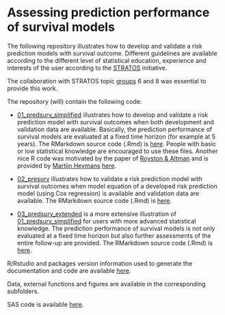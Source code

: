 # Assessing prediction performance of survival models
The following repository illustrates how to develop and validate a risk prediction models with survival outcome.
Different guidelines are available according to the different level of statistical education, experience and interests of the user according to the [STRATOS](https://www.stratos-initiative.org/) initiative.

The collaboration with STRATOS topic [groups](https://www.stratos-initiative.org/groups) 6 and 8 was essential to provide this work.

The repository (will) contain the following code:  

+ [01_predsurv_simplified](https://github.com/danielegiardiello/Prediction_performance_survival/blob/main/01_predsurv_simplified.md) illustrates how to develop and validate a risk prediction model with survival outcomes when both development and validation data are available. Basically, the prediction performance of survival models are evaluated at a fixed time horizon (for example at 5 years). The RMarkdown source code (.Rmd) is [here](https://github.com/danielegiardiello/Prediction_performance_survival/blob/main/01_predsurv_simplified.Rmd). People with basic or low statistical knowledge are encouraged to use these files. Another nice R code was motivated by the paper of [Royston & Altman](https://bmcmedresmethodol.biomedcentral.com/articles/10.1186/1471-2288-13-33) and is provided by [Martijn Heymans](https://github.com/mwheymans) [here](https://missingdatasolutions.rbind.io/2021/02/cox-external-validation/).

+ [02_presurv](https://github.com/danielegiardiello/Prediction_performance_survival/blob/main/02_predsurv.md) illustrates how to validate a risk prediction model with survival outcomes when model equation of a developed risk prediction model (using Cox regression) is available and validation data are available. The RMarkdown source code (.Rmd) is [here](https://github.com/danielegiardiello/Prediction_performance_survival/blob/main/02_predsurv.Rmd). 

+ [03_predsurv_extended](https://github.com/danielegiardiello/Prediction_performance_survival/blob/main/03_predsurv_extended.md) is a more extensive illustration of [01_predsurv_simplified](https://github.com/danielegiardiello/Prediction_performance_survival/blob/main/01_predsurv_simplified.md) for users with more advanced statistical knowledge. The prediction performance of survival models is not only evaluated at a fixed time horizon but also further assessments of the entire follow-up are provided.
The RMarkdown source code (.Rmd) is [here](https://github.com/danielegiardiello/Prediction_performance_survival/blob/main/03_predsurv_extended.Rmd).

R/Rstudio and packages version information used to generate the documentation and code are available [here](https://github.com/danielegiardiello/Prediction_performance_survival/blob/main/sessionInfo.md).

Data, external functions and figures are available in the corresponding subfolders.  

SAS code is available [here](https://github.com/danielegiardiello/Prediction_performance_survival/tree/main/SAS_code).


